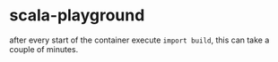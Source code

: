 # scala-playground

after every start of the container execute `import build`, this can take a couple of minutes.

